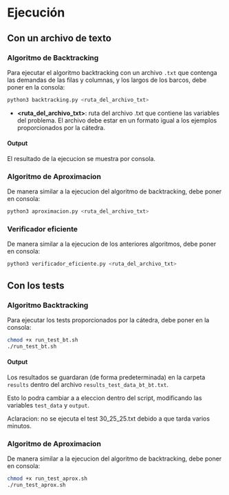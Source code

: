 # Ejecución

## Con un archivo de texto

### Algoritmo de Backtracking
Para ejecutar el algoritmo backtracking con un archivo `.txt` que contenga las demandas de las filas y columnas, y los largos de los barcos, debe poner en la consola:

```bash
python3 backtracking.py <ruta_del_archivo_txt>
```

- **<ruta_del_archivo_txt>**: ruta del archivo .txt que contiene las variables del problema. El archivo debe estar en un formato igual a los ejemplos proporcionados por la cátedra.

#### Output

El resultado de la ejecucion se muestra por consola.

### Algoritmo de Aproximacion
De manera similar a la ejecucion del algoritmo de backtracking, debe poner en consola:

```bash
python3 aproximacion.py <ruta_del_archivo_txt>
```

### Verificador eficiente
De manera similar a la ejecucion de los anteriores algoritmos, debe poner en consola:

```bash
python3 verificador_eficiente.py <ruta_del_archivo_txt>
```

## Con los tests

### Algoritmo Backtracking
Para ejecutar los tests proporcionados por la cátedra, debe poner en la consola:

```bash
chmod +x run_test_bt.sh
./run_test_bt.sh
```

#### Output

Los resultados se guardaran (de forma predeterminada) en la carpeta `results` dentro del archivo `results_test_data_bt_bt.txt`. 

Esto lo podra cambiar a a eleccion dentro del script, modificando las variables `test_data` y `output`.

Aclaracion: no se ejecuta el test 30_25_25.txt debido a que tarda varios minutos.

### Algoritmo de Aproximacion
De manera similar a la ejecucion del algoritmo de backtracking, debe poner en consola:

```bash
chmod +x run_test_aprox.sh
./run_test_aprox.sh
```

